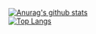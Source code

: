 [![Anurag's github stats](https://github-readme-stats.vercel.app/api?username=JW5123&theme=tokyonight)](https://github.com/JW5123/github-readme-stats)  
[![Top Langs](https://github-readme-stats.vercel.app/api/top-langs/?username=JW5123&layout=compact&theme=tokyonight)](https://github.com/JW5123/github-readme-stats)
